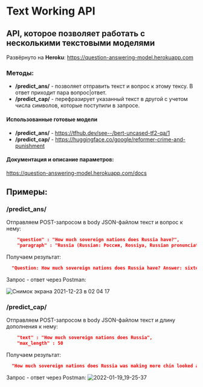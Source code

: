 # Text Working API

## API, которое позволяет работать с несколькими текстовыми моделями

Развёрнуто на **Heroku**:
https://question-answering-model.herokuapp.com

### Методы:
* **/predict_ans/** - позволяет отправить текст и вопрос к этому тексу. В ответ приходит пара вопрос|ответ.
* **/predict_cap/** - перефразирует указанный текст в другой с учетом числа символов, которые поступили в запросе.

#### Использованные готовые модели
* **/predict_ans/** - https://tfhub.dev/see--/bert-uncased-tf2-qa/1  
* **/predict_cap/** - https://huggingface.co/google/reformer-crime-and-punishment  

#### Документация и описание параметров:
https://question-answering-model.herokuapp.com/docs

## Примеры:
### /predict_ans/
Отправляем POST-запросом в body JSON-файлом текст и вопрос к нему:
```json
    "question" : "How much sovereign nations does Russia have?",
    "paragraph" : "Russia (Russian: Россия, Rossiya, Russian pronunciation:[rɐˈsʲijə]), or the Russian Federation,[b] is a country spanning Eastern Europe and Northern Asia. It is the largest country in the world, covering over 17,125,191 square kilometres (6,612,073 sq mi), and encompassing one-eighth of Earth's inhabitable landmass. Russia extends across eleven time zones, and has the most borders of any country in the world, with sixteen sovereign nations.[c] It has a population of 146.2 million; and is the most populous country in Europe, and the ninth-most populous country in the world. Moscow, the capital, is the largest city in Europe; while Saint Petersburg is the second-largest city and cultural centre. Russians are the largest Slavic and European nation; they speak Russian, the most spoken Slavic language, and the most spoken native language in Europe."            
```

Получаем результат:
```json
  "Question: How much sovereign nations does Russia have? Answer: sixteen"
```

Запрос - ответ через Postman:

![Снимок экрана 2021-12-23 в 02 04 17](https://user-images.githubusercontent.com/16818608/147164718-6403ca35-bd9b-4bf0-9446-33e63b9aa50c.png)

### /predict_cap/
Отправляем POST-запросом в body JSON-файлом текст и длину дополнения к нему:
```json
    "text" : "How much sovereign nations does Russia",
    "max_length" : 50
```
Получаем результат:
```json
  "How much sovereign nations does Russia was making more chin looked at the time and was except for any old-fash"
```

Запрос - ответ через Postman:
![2022-01-19_19-25-37](https://user-images.githubusercontent.com/65940534/150151231-3452e819-2f11-4c2d-bc42-4b43024fd2e8.png)
